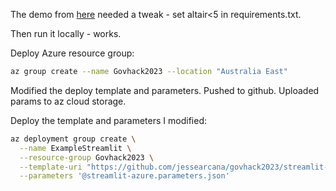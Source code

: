 The demo from [here](https://github.com/benalexkeen/streamlit-azure-app-services) needed a tweak - set altair\<5 in requirements.txt.

Then run it locally - works.

Deploy Azure resource group:
```bash
az group create --name Govhack2023 --location "Australia East"
```
Modified the deploy template and parameters. Pushed to github. Uploaded params to az cloud storage.

Deploy the template and parameters I modified:
```bash
az deployment group create \
  --name ExampleStreamlit \
  --resource-group Govhack2023 \
  --template-uri "https://github.com/jessearcana/govhack2023/streamlit-azure-app-services/azuredeploy.json" \
  --parameters '@streamlit-azure.parameters.json'
```